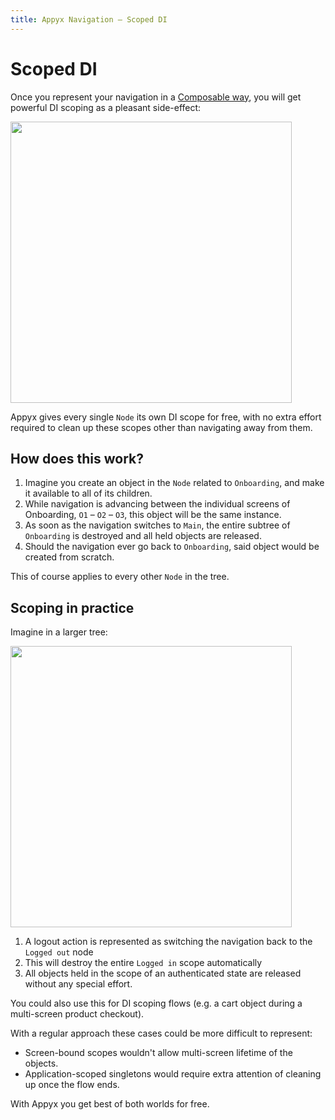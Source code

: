 ```yaml
---
title: Appyx Navigation – Scoped DI
---
```


# Scoped DI

Once you represent your navigation in a [Composable way](../concepts/composable-navigation.md), you will get powerful DI scoping as a pleasant side-effect:

<img src="https://i.imgur.com/hKvOs3w.gif" width="450">

Appyx gives every single `Node` its own DI scope for free, with no extra effort required to clean up these scopes other than navigating away from them.


## How does this work?

1. Imagine you create an object in the `Node` related to `Onboarding`, and make it available to all of its children.
2. While navigation is advancing between the individual screens of Onboarding, `O1` – `O2` – `O3`, this object will be the same instance.
3. As soon as the navigation switches to `Main`, the entire subtree of `Onboarding` is destroyed and all held objects are released.
4. Should the navigation ever go back to `Onboarding`, said object would be created from scratch.

This of course applies to every other `Node` in the tree.

## Scoping in practice

Imagine in a larger tree:

<img src="https://i.imgur.com/jkZQJBC.png" width="450">

1. A logout action is represented as switching the navigation back to the `Logged out` node
2. This will destroy the entire `Logged in` scope automatically 
3. All objects held in the scope of an authenticated state are released without any special effort.

You could also use this for DI scoping flows (e.g. a cart object during a multi-screen product checkout). 

With a regular approach these cases could be more difficult to represent:

- Screen-bound scopes wouldn't allow multi-screen lifetime of the objects.
- Application-scoped singletons would require extra attention of cleaning up once the flow ends.

With Appyx you get best of both worlds for free.


